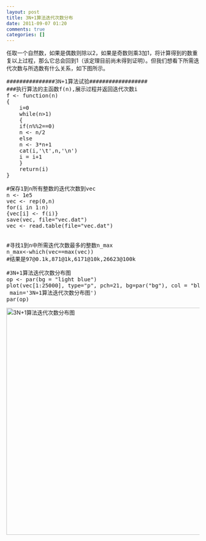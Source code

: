 ```yaml
---
layout: post
title: 3N+1算法迭代次数分布
date: 2011-09-07 01:20
comments: true
categories: []
---
```

任取一个自然数，如果是偶数则除以2，如果是奇数则乘3加1，将计算得到的数重复以上过程，那么它总会回到1（该定理目前尚未得到证明）。但我们想看下所需迭代次数与所选数有什么关系，如下图所示。
<pre class="brush: r; gutter: true">###############3N+1算法试验##################
###执行算法的主函数f(n),展示过程并返回迭代次数i
f &lt;- function(n)
{
	i=0
	while(n&gt;1)
	{
	if(n%%2==0)
	n &lt;- n/2
	else
	n &lt;- 3*n+1
	cat(i,'\t',n,'\n')
	i = i+1
	}
	return(i)
}

#保存1到n所有整数的迭代次数到vec
n &lt;- 1e5
vec &lt;- rep(0,n)
for(i in 1:n)
{vec[i] &lt;- f(i)}
save(vec, file="vec.dat")
vec &lt;- read.table(file="vec.dat")


#寻找1到n中所需迭代次数最多的整数n_max
n_max&lt;-which(vec==max(vec))
#结果是97@0.1k,871@1k,6171@10k,26623@100k

#3N+1算法迭代次数分布图
op &lt;- par(bg = "light blue")
plot(vec[1:25000], type="p", pch=21, bg=par("bg"), col = "blue", cex=.6,
 main='3N+1算法迭代次数分布图')
par(op)</pre>
<a href="http://www.zhuwenxiang.com/wp-content/uploads/2011/09/3.png"><img class="alignleft size-full wp-image-257" title="3Nplus1" src="http://www.zhuwenxiang.com/wp-content/uploads/2011/09/3.png" alt="3N+1算法迭代次数分布图" width="641" height="593" /></a>
